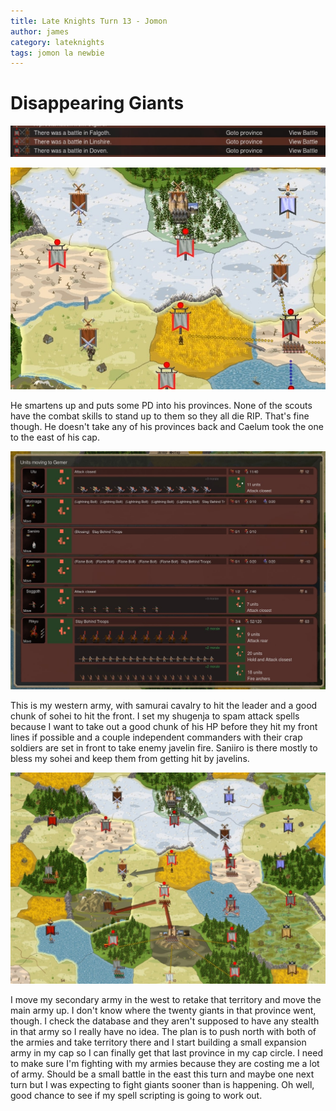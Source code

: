 ```yaml
---
title: Late Knights Turn 13 - Jomon
author: james
category: lateknights
tags: jomon la newbie
---
```


# Disappearing Giants

![Lost Spies](/assets/images/jomon_13001.jpg)

![No lost provinces though](/assets/images/jomon_13002.jpg)

He smartens up and puts some PD into his provinces. None of the scouts have the combat skills to stand up to them so they all die RIP. That's fine though. He doesn't take any of his provinces back and Caelum took the one to the east of his cap.

![Western forces](/assets/images/jomon_13003.jpg)

This is my western army, with samurai cavalry to hit the leader and a good chunk of sohei to hit the front. I set my shugenja to spam attack spells because I want to take out a good chunk of his HP before they hit my front lines if possible and a couple independent commanders with their crap soldiers are set in front to take enemy javelin fire. Saniiro is there mostly to bless my sohei and keep them from getting hit by javelins.

![Orders](/assets/images/jomon_13004.jpg)

I move my secondary army in the west to retake that territory and move the main army up. I don't know where the twenty giants in that province went, though. I check the database and they aren't supposed to have any stealth in that army so I really have no idea. The plan is to push north with both of the armies and take territory there and I start building a small expansion army in my cap so I can finally get that last province in my cap circle. I need to make sure I'm fighting with my armies because they are costing me a lot of army. Should be a small battle in the east this turn and maybe one next turn but I was expecting to fight giants sooner than is happening. Oh well, good chance to see if my spell scripting is going to work out.
